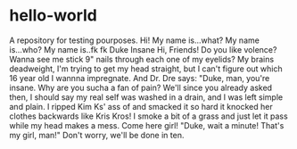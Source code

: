# hello-world
A repository for testing pourposes.
Hi! My name is...what?
My name is...who?
My name is..fk fk Duke Insane
Hi, Friends! Do you like volence?
Wanna see me stick 9" nails through each one of my eyelids?
My brains deadweight, I'm trying to get my head straight, but I can't figure out which 16 year old I wannna impregnate.
And Dr. Dre says: "Duke, man, you're insane. Why are you sucha a fan of pain?
We'll since you already asked then, I should say my real self was washed in a drain, and I was left simple and plain.
I ripped Kim Ks' ass of and smacked it so hard it knocked her clothes backwards like Kris Kros!
I smoke a bit of a grass and just let it pass while my head makes a mess.
Come here girl!
"Duke, wait a minute! That's my girl, man!"
Don't worry, we'll be done in ten.
